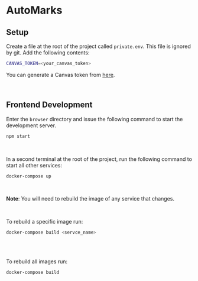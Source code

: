 # AutoMarks

## Setup

Create a file at the root of the project called `private.env`. This file is ignored by git. Add the following contents:

```bash
CANVAS_TOKEN=<your_canvas_token>
```

You can generate a Canvas token from [here](https://uncc.instructure.com/profile/settings).

<br>

## Frontend Development

Enter the `browser` directory and issue the following command to start the development server.

```bash
npm start
```

<br>

In a second terminal at the root of the project, run the following command to start all other services:

```bash
docker-compose up
```

<br>

__Note__: You will need to rebuild the image of any service that changes. 

<br>

To rebuild a specific image run:

```bash
docker-compose build <servce_name>
```

<br>
<br>

To rebuild all images run:

```bash
docker-compose build
```
